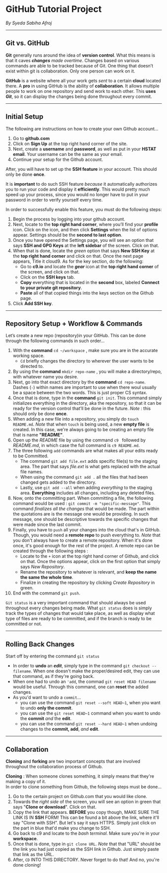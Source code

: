 # GitHub Tutorial Project

_By Syeda Sabiha Afroj_

---
## Git vs. GitHub
**Git** generally runs around the idea of **version control**. What this means is that it caves ***changes** made   overtime*. Changes based on various commands are able to be tracked because of Git. One thing that doesn’t exist within git is collaboration. Only one person can work on it.

**GitHub** is a website where all your work gets *sent* to a certain **cloud** located there. A **pro** in using GitHub is the ability of **collaboration**. It allows multiple people to work on one repository and send work to each other. This **uses** ***Git***, so it can display the changes being done throughout every commit.

---
## Initial Setup
The following are instructions on how to create your own Github account...
1. Go to **github.com**
2. Click on **Sign Up** at the top right hand corner of the site.
3. Next, create a **username** and **password**, as well as put in your **HSTAT email**. Your username can be the same as your email.
4. Continue your setup for the Github account.

After, you will have to set up the **SSH feature** in your account. This should only be done **once**. 

It is **important** to do such SSH feature *because* it automatically authorizes you to run your code and display it **efficiently**. This would pretty much speed up your process, since you would no longer have to put in your password in order to verify yourself every time. 

In order to successfully enable this feature, you must do the following steps: 
1. Begin the process by logging into your github account.
2. Next, locate to the **top right hand corner**, where you’ll find your **profile** icon. Click on the icon, and then click **Settings** when the list of options appear. Settings should be the **second to last option**.
3. Once you have opened the Settings page, you will see an option that says **SSH and GPG Keys** at the **left sidebar** of the screen. Click on that.
4. When that is done, locate the *green* option that says **New SSH Key** at the **top right hand corner** and click on that.
Once the next page appears, Title it cloud9. As for the key section, do the following:
    * Go to **c9.io** and locate the **_gear_** icon at the **top right hand corner** of the screen, and click on that.
    * Click on the **SSH keys** tab.
    * **Copy** everything that is located in the **second** box, labeled **Connect to your private git repository**.
    * **Paste** all of that copied things into the keys section on the Github page.
6. Click **Add SSH key**.

---
## Repository Setup + Workflow & Commands
Let’s create a new repo (repository)in your GitHub. This can be done through the following commands in such order… 
1. With the **command** `cd ~/workspace` , make sure you are in the accurate working space.
    * `Cd` briefly changes the directory to wherever the user wants to be directed to.
2. By using the **command** `mkdir repo-name` , you will make a directory/repo, with whatever name you desire.
3. Next, go into that exact directory by the **command** `cd repo-name`. Dashes (`-`) within names are important to use when there woul usually be a space between the two words. This is just proper CS syntax.
4. Once that is done, type in the **command** `git init`. This command simply initializes everything in the directory, aka the repository, so that it can be ready for the version control that’ll be done in the future. *Note* : this should only be done **once**.
5. When adding a new file into a repository, you simply do `touch README.md`. *Note* that when `touch` is being used, a new **empty file** is created. In this case, we're always going to be creating an empty file that is name **"README"**.
6. Open up the *README* file by using the command `c9 ` followed by *README.md*, in which case the full command is `c9 README.md`.
7. The three following `add` commands are what makes all your edits ready to be Committed.
    * The command `git add file.ext` adds specific file(s) to the staging area. The part that says *file.ext* is what gets replaced with the actual file names.
    * When using the command `git add .` all the files that had been changed gets added to the directory.
    * Lastly, use `git add --all` when adding *everything* to the staging area. **Everything**  includes all changes, including any deleted files.
8. Now, onto the committing part. When committing a file, the following command would be used : `git commit -m "specific-message"`. This command *finalizes all the changes* that would be made. The part within the quotations are is the message one would be providing. In such message, one should be descriptive towards the specific changes that were made since the last commit.
9. Finally, you have to `push` all your changes into the cloud that's in GitHub. Though, you would need a **remote repo** to push everything to. *Note* that you don't always have to create a remote repository. When it's done once, it's good enough for the rest of the project. A remote repo can be created through the following steps : 
    * Locate to the `+` icon at the top right hand corner of Github, and click on that. Once the options appear, click on the first option that simply says *New Repository*.
    * Rename the repository to whatever is relevant, and **keep the name the same the whole time**.
    * Finalize in creating the repository by clicking *Create Repository* in green.
10. End with the command `git push`.

`Git status` is a very important command that should always be used throughout every changes being made. What `git status` does is simply track the types of changes that would take place, as well as display what type of files are ready to be committed, and if the branch is ready to be committed or not.

---
## Rolling Back Changes
Start off by entering the command `git status`
* In order to **undo** an ***edit***, simply type in the command `git checkout -- filename`. When one doesn't make the proper/desired edit, they can use that command, as if they're going back.
* When one had to undo an `'add`, the commad `git reset HEAD filename` would be useful. Through this command, one can **reset** the added changes.
* As you'd want to undo a `commit`... 
    * you can use the command `git reset --soft HEAD~1`, when you want to undo **only the commit**.
    * you can use the `git reset HEAD~1` command when you want to undo the **commit** *and* the **edit**.
    * you can use the command `git reset --hard HEAD~1` when undoing changes to the **commit, add**, *and* **edit**.

---
## Collaboration
**Cloning** and **forking** are two important concepts that are involved throughout the collaboration process of Github.

**Cloning** : When someone clones something, it simply means that they're making a copy of it.   
In order to clone something from Github, the following steps must be done...
1. Go to the certain project on Github.com that you would like clone.
2. Towards the _right side_ of the screen, you will see an option in green that says "**Clone or download**". Click on that.
3. Copy the link that appears. **BEFORE** you copy though, MAKE SURE THE LINK IS IN **SSH** FORM! This can be found a bit above the link, where it'll say "Clone with SSH". But let's say it says HTTPS. Simply just click on the part in blue that'd make you change to SSH.
4. Go back to c9 and locate to the _bash terminal_. Make sure you're in your **workspace**.
5. Once that is done, type in `git clone URL`. _Note_ that that "URL" should be the link you had just copied as the SSH link in Github. Just simply paste that link as the URL.
6. After, `CD` INTO THIS DIRECTORY. Never forget to do that! And no, you're done cloning!